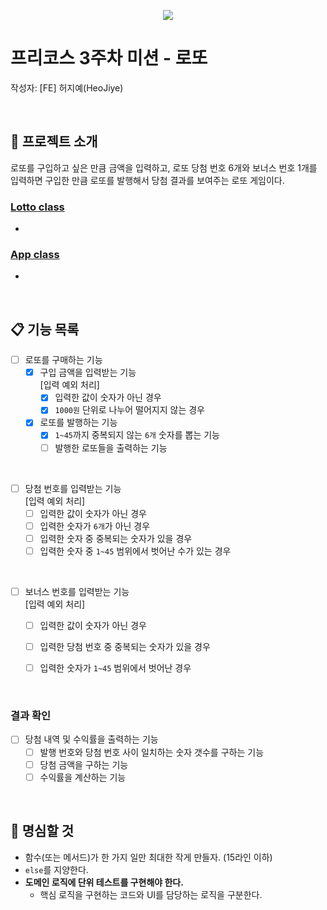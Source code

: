 
<p align="center">
    <img src="https://woowacourse.github.io/img/logo_full_white.339e6416.png">
</p>

# 프리코스 3주차 미션 - 로또
작성자: [FE] 허지예(HeoJiye)

<br>

## 🔔 프로젝트 소개
로또를 구입하고 싶은 만큼 금액을 입력하고,  로또 당첨 번호 6개와 보너스 번호 1개를 입력하면 구입한 만큼 로또를 발행해서 당첨 결과를 보여주는 로또 게임이다.

### [Lotto class](../src/Lotto.js)
- 

### [App class](../src/App.js)
- 

<br>

## 📋 기능 목록

- [ ] 로또를 구매하는 기능 
    - [x] 구입 금액을 입력받는 기능  
        [입력 예외 처리]  
        - [x] 입력한 값이 숫자가 아닌 경우
        - [x] `1000원` 단위로 나누어 떨어지지 않는 경우
    - [x] 로또를 발행하는 기능
        - [x] `1~45`까지 중복되지 않는 `6개` 숫자를 뽑는 기능
        - [ ] 발행한 로또들을 출력하는 기능

<br>

- [ ] 당첨 번호를 입력받는 기능  
    [입력 예외 처리]  
    - [ ] 입력한 값이 숫자가 아닌 경우
    - [ ] 입력한 숫자가 `6개`가 아닌 경우
    - [ ] 입력한 숫자 중 중복되는 숫자가 있을 경우
    - [ ] 입력한 숫자 중 `1~45` 범위에서 벗어난 수가 있는 경우

<br>

- [ ] 보너스 번호를 입력받는 기능  
    [입력 예외 처리]  
    - [ ] 입력한 값이 숫자가 아닌 경우
    - [ ] 입력한 당첨 번호 중 중복되는 숫자가 있을 경우
    - [ ] 입력한 숫자가 `1~45` 범위에서 벗어난 경우


<br>

### 결과 확인
- [ ] 당첨 내역 및 수익률을 출력하는 기능
    - [ ] 발행 번호와 당첨 번호 사이 일치하는 숫자 갯수를 구하는 기능
    - [ ] 당첨 금액을 구하는 기능
    - [ ] 수익률을 계산하는 기능

<br>

## 🤙 명심할 것
- 함수(또는 메서드)가 한 가지 일만 최대한 작게 만들자. (15라인 이하)
- `else`를 지양한다.
- **도메인 로직에 단위 테스트를 구현해야 한다.** 
  - 핵심 로직을 구현하는 코드와 UI를 담당하는 로직을 구분한다.
